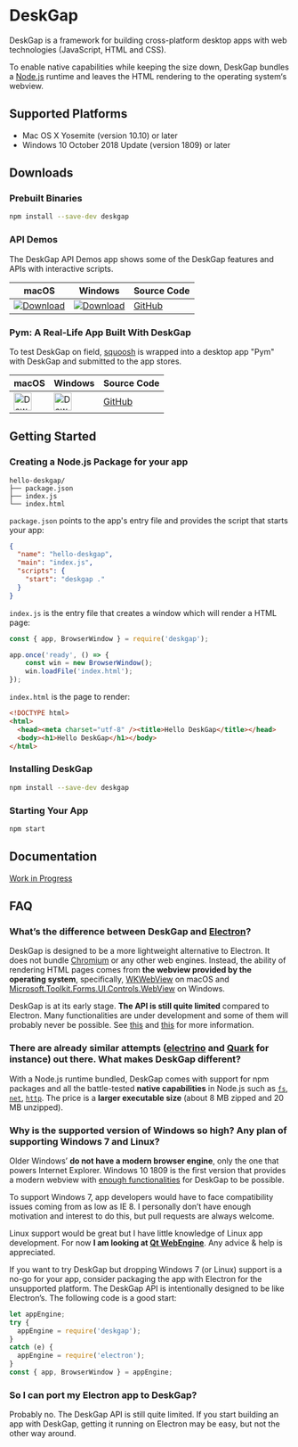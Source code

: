 # DeskGap

DeskGap is a framework for building cross-platform desktop apps with web technologies (JavaScript, HTML and CSS).

To enable native capabilities while keeping the size down, DeskGap bundles a [Node.js](https://nodejs.org/) runtime and leaves the HTML rendering to the operating system‘s webview.

## Supported Platforms

- Mac OS X Yosemite (version 10.10) or later
- Windows 10 October 2018 Update (version 1809) or later

## Downloads

### Prebuilt Binaries

```sh
npm install --save-dev deskgap
```

### API Demos
The DeskGap API Demos app shows some of the DeskGap features and APIs with interactive scripts.

|macOS|Windows|Source Code|
|-|-|-|
|[![Download](https://api.bintray.com/packages/patr0nus/DeskGap/deskgap-darwin-x64/images/download.svg)](https://deskgap.com/dl/macos) | [![Download](https://api.bintray.com/packages/patr0nus/DeskGap/deskgap-win32-ia32/images/download.svg)](https://deskgap.com/dl/win32) | [GitHub](https://github.com/patr0nus/DeskGap/tree/master/app) |

### Pym: A Real-Life App Built With DeskGap
To test DeskGap on field, [squoosh](https://squoosh.app) is wrapped into a desktop app "Pym" with DeskGap and submitted to the app stores.

|macOS|Windows|Source Code|
|-|-|-|
| [<img alt="Download on Mac App Store" src="https://linkmaker.itunes.apple.com/en-us/badge-lrg.svg?releaseDate=2019-02-12T00:00:00Z&kind=desktopapp&bubble=macos_apps" height="32" />](https://geo.itunes.apple.com/us/app/pym/id1451733095?mt=12&app=apps) | [<img alt="Download on Microsoft Store" src="https://storebadge.azureedge.net/assets/en.png" height="32">](https://www.microsoft.com/store/productId/9PMTMRNBXMPB) | [GitHub](https://github.com/patr0nus/Pym) |

## Getting Started

### Creating a Node.js Package for your app
```
hello-deskgap/
├── package.json
├── index.js
└── index.html
```

`package.json` points to the app's entry file and provides the script that starts your app:
```json
{
  "name": "hello-deskgap",
  "main": "index.js",
  "scripts": {
    "start": "deskgap ."
  }
}
```

`index.js` is the entry file that creates a window which will render a HTML page:
```js
const { app, BrowserWindow } = require('deskgap');

app.once('ready', () => {
    const win = new BrowserWindow();
    win.loadFile('index.html');
});
```

`index.html` is the page to render:
```html
<!DOCTYPE html>
<html>
  <head><meta charset="utf-8" /><title>Hello DeskGap</title></head>
  <body><h1>Hello DeskGap</h1></body>
</html>
```

### Installing DeskGap

```sh
npm install --save-dev deskgap
```

### Starting Your App

```sh
npm start
```

## Documentation

[Work in Progress](https://deskgap.com/api/)

## FAQ

### What’s the difference between DeskGap and [Electron](https://electronjs.org)? 

DeskGap is designed to be a more lightweight alternative to Electron. It does not bundle [Chromium](https://www.chromium.org/) or any other web engines. Instead, the ability of rendering HTML pages comes from __the webview provided by the operating system__, specifically, [WKWebView](https://developer.apple.com/documentation/webkit/wkwebview) on macOS and [Microsoft.Toolkit.Forms.UI.Controls.WebView](https://docs.microsoft.com/en-us/windows/communitytoolkit/controls/wpf-winforms/webview) on Windows.

DeskGap is at its early stage. __The API is still quite limited__ compared to Electron. Many functionalities are under development and some of them will probably never be possible. See [this](https://deskgap.com/api/) and [this](https://deskgap.com/architecture/#synchronous-and-asynchronous-dispatching) for more information.

### There are already similar attempts ([electrino](https://github.com/pojala/electrino) and [Quark](https://github.com/jscherer92/Quark) for instance) out there. What makes DeskGap different?

With a Node.js runtime bundled, DeskGap comes with support for npm packages and all the battle-tested __native capabilities__ in Node.js such as [`fs`](https://nodejs.org/api/fs.html), [`net`](https://nodejs.org/api/net.html), [`http`](https://nodejs.org/api/http.html). The price is a __larger executable size__ (about 8 MB zipped and 20 MB unzipped).

### Why is the supported version of Windows so high? Any plan of supporting Windows 7 and Linux?

Older Windows’ __do not have a modern browser engine__, only the one that powers Internet Explorer. Windows 10 1809 is the first version that provides a modern webview with [enough functionalities](https://docs.microsoft.com/en-us/microsoft-edge/dev-guide#win32-webview-updates) for DeskGap to be possible.

To support Windows 7, app developers would have to face compatibility issues coming from as low as IE 8. I personally don’t have enough motivation and interest to do this, but pull requests are always welcome.

Linux support would be great but I have little knowledge of Linux app development. For now __I am looking at [Qt WebEngine](https://doc.qt.io/qt-5/qtwebengine-index.html)__. Any advice & help is appreciated.

If you want to try DeskGap but dropping Windows 7 (or Linux) support is a no-go for your app, consider packaging the app with Electron for the unsupported platform. The DeskGap API is intentionally designed to be like Electron’s. The following code is a good start:

```js
let appEngine;
try {
  appEngine = require('deskgap');
}
catch (e) {
  appEngine = require('electron');
}
const { app, BrowserWindow } = appEngine;
```

### So I can port my Electron app to DeskGap?

Probably no. The DeskGap API is still quite limited. If you start building an app with DeskGap, getting it running on Electron may be easy, but not the other way around.

